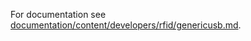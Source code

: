 
For documentation see [documentation/content/developers/rfid/genericusb.md](../../../../../../documentation/content/developers/rfid/genericusb.md).
